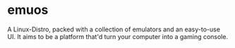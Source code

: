 emuos
=====

A Linux-Distro, packed with a collection of emulators and an easy-to-use UI. It aims to be a platform that'd turn your computer into a gaming console.
